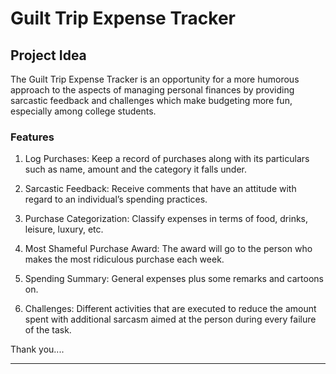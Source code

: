 # Guilt Trip Expense Tracker

## Project Idea
The Guilt Trip Expense Tracker is an opportunity for a more humorous approach to the aspects of managing personal finances by providing sarcastic feedback and challenges which make budgeting more fun, especially among college students.

### Features

1. Log Purchases: Keep a record of purchases along with its particulars such as name, amount and the category it falls under.

2. Sarcastic Feedback: Receive comments that have an attitude with regard to an individual’s spending practices.

3. Purchase Categorization: Classify expenses in terms of food, drinks, leisure, luxury, etc.

4. Most Shameful Purchase Award: The award will go to the person who makes the most ridiculous purchase each week.

5. Spending Summary: General expenses plus some remarks and cartoons on.

6. Challenges: Different activities that are executed to reduce the amount spent with additional sarcasm aimed at the person during every failure of the task.

Thank you....

---
